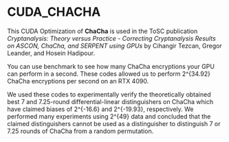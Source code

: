 # CUDA_CHACHA

This CUDA Optimization of **ChaCha** is used in the ToSC publication _Cryptanalysis: Theory versus Practice - Correcting Cryptanalysis Results on ASCON, ChaCha, and SERPENT using GPUs_ by Cihangir Tezcan, Gregor Leander, and Hosein Hadipour.

You can use benchmark to see how many ChaCha encryptions your GPU can perform in a second. These codes allowed us to perform 2^{34.92} ChaCha encryptions per second on an RTX 4090. 

We used these codes to experimentally verify the theoretically obtained best 7 and 7.25-round differential-linear distinguishers on ChaCha which have claimed biases of 2^{-16.6} and 2^{-19.93}, respectively. We performed many experiments using 2^{49} data and concluded that the claimed distinguishers cannot be used as a distinguisher to distinguish 7 or 7.25 rounds of ChaCha from a random permutation.
